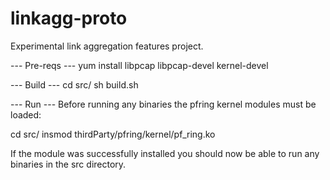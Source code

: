 linkagg-proto
=============

Experimental link aggregation features project.

--- Pre-reqs ---
yum install libpcap libpcap-devel kernel-devel


--- Build ---
cd src/
sh build.sh

--- Run ---
Before running any binaries the pfring kernel modules must be loaded:

cd src/
insmod thirdParty/pfring/kernel/pf_ring.ko

If the module was successfully installed you should now be able to run any
binaries in the src directory.
